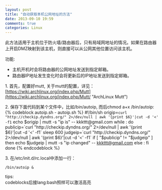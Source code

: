 ```yaml
---
layout: post
title: "自动获取本机公网地址的方法"
date: 2013-09-10 19:59
comments: true
categories: Linux
---
```

此方法适用于主机位于防火墙/路由器后，只有局域网地址的情况。如果在路由器上开启DMZ映射到该主机，则直接可以从公网其他位置访问该主机。

功能:  

*   主机开机时会将路由器的公网地址发送到指定邮箱。
*   路由器IP地址发生变化时会将更新后的IP地址发送到指定邮箱。

1\. 首先，配置好mutt, 关于mutt的配置，详见：  
[https://wiki.archlinux.org/index.php/Mutt](https://wiki.archlinux.org/index.php/Mutt/ "ArchLinux Mutt")


2\. 保存下面代码到某个文件中，比如/bin/autoip, 而后chmod a+x /bin/autoip:  
{% codeblock autoip.sh - autoip.sh %}
#!/bin/sh
origip=`curl "http://checkip.dyndns.org/" 2>/dev/null | awk '{print $6}'|cut -d '<' -f1`
echo $origip | mutt -s "ip is" -- kkkttt@gmail.com
while :
do
	publicip=`curl "http://checkip.dyndns.org/" 2>/dev/null | awk '{print $6}'|cut -d '<' -f1`
	sleep 600
	judgeip=`curl "http://checkip.dyndns.org/" 2>/dev/null | awk '{print $6}'|cut -d '<' -f1`
	if [ "$publicip" != "$judgeip" ]
	then
		echo $judgeip | mutt -s "ip changed" -- kkkttt@gmail.com
	else
		:
	fi
done
{% endcodeblock %}

3\. 在/etc/init.d/rc.local中添加一行：  

```
/bin/autoip &
```

tips:  
codeblocks后接lang:bash照样可以激活高亮
